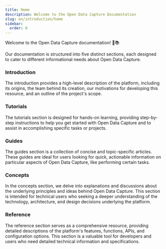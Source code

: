 ```yaml
---
title: Home
description: Welcome to the Open Data Capture Documentation
slug: en/introduction/home
sidebar:
  order: 0
---
```


Welcome to the Open Data Capture documentation! 🎉📚

Our documentation is structured into five distinct sections, each designed to cater to different informational needs about Open Data Capture.

### Introduction

The introduction provides a high-level description of the platform, including its origins, the team behind its creation, our motivations for developing this resource, and an outline of the project's scope.

### Tutorials

The tutorials section is designed for hands-on learning, providing step-by-step instructions to help you get started with Open Data Capture and to assist in accomplishing specific tasks or projects.

### Guides

The guides section is a collection of concise and topic-specific articles. These guides are ideal for users looking for quick, actionable information on particular aspects of Open Data Capture, like performing certain tasks.

### Concepts

In the concepts section, we delve into explanations and discussions about the underlying principles and ideas behind Open Data Capture. This section is intended for technical users who seeking a deeper understanding of the technology, architecture, and design decisions underlying the platform.

### Reference

The reference section serves as a comprehensive resource, providing detailed descriptions of the platform's features, functions, APIs, and configuration options. This section is a valuable tool for developers and users who need detailed technical information and specifications.

